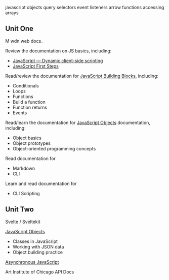 javascript objects
query selectors
event listeners
arrow functions
accessing arrays

## Unit One

M wdn web docs_

Review the documentation on JS basics, including:
 + [JavaScript — Dynamic client-side scripting](https://developer.mozilla.org/en-US/docs/Learn/JavaScript)
 + [JavaScript First Steps](https://developer.mozilla.org/en-US/docs/Learn/JavaScript/First_steps)

Read/review the documentation for [JavaScript Building Blocks](https://developer.mozilla.org/en-US/docs/Learn/JavaScript/Building_blocks), including:
 + Conditionals
 + Loops
 + Functions
 + Build a function
 + Function returns
 + Events

Read/learn the documentation for [JavaScript Objects](https://developer.mozilla.org/en-US/docs/Learn/JavaScript/Objects) documentation, including:
 + Object basics
 + Object prototypes
 + Object-oriented programming concepts

Read documentation for 
 + Markdown
 + CLI

Learn and read documentation for
 + CLI Scripting

## Unit Two

Svelte / Sveltekit

[JavaScript Objects](https://developer.mozilla.org/en-US/docs/Learn/JavaScript/Objects)
 + Classes in JavaScript
 + Working with JSON data
 + Object building practice

[Asynchronous JavaScript](https://developer.mozilla.org/en-US/docs/Learn/JavaScript/Asynchronous)

Art Institute of Chicago API Docs



